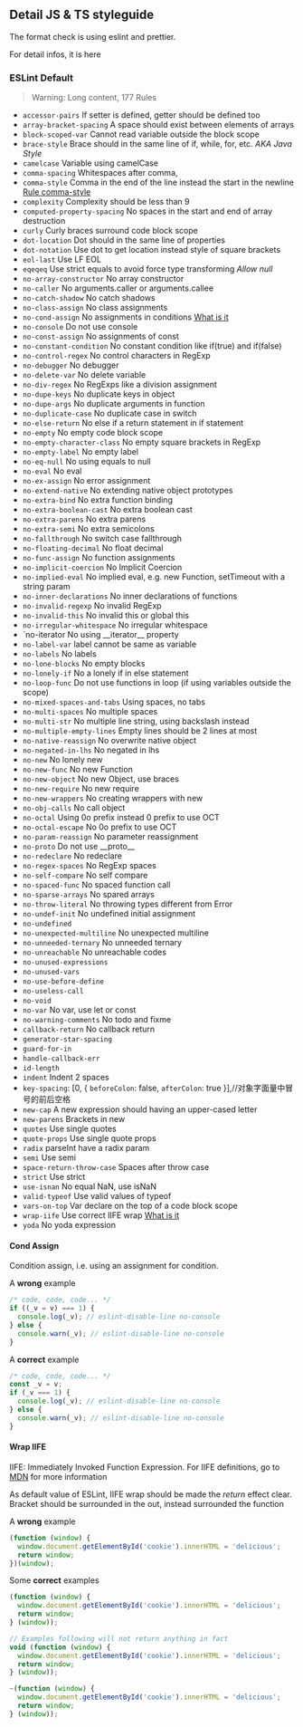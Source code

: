 ## Detail JS & TS styleguide
The format check is using eslint and prettier.

For detail infos, it is here

### ESLint Default
> Warning: Long content, 177 Rules

- `accessor-pairs` 
  If setter is defined, getter should be defined too
- `array-bracket-spacing`
  A space should exist between elements of arrays
- `block-scoped-var`
  Cannot read variable outside the block scope
- `brace-style`
  Brace should in the same line of if, while, for, etc. *AKA Java Style*
- `camelcase` 
  Variable using camelCase
- `comma-spacing`
  Whitespaces after comma,
- `comma-style`
  Comma in the end of the line instead the start in the newline [Rule comma-style]
- `complexity`
  Complexity should be less than 9
- `computed-property-spacing`
  No spaces in the start and end of array destruction
- `curly`
  Curly braces surround code block scope
- `dot-location`
  Dot should in the same line of properties
- `dot-notation`
  Use dot to get location instead style of square brackets
- `eol-last`
  Use LF EOL
- `eqeqeq`
  Use strict equals to avoid force type transforming *Allow null*
- `no-array-constructor`
  No array constructor
- `no-caller`
  No arguments.caller or arguments.callee
- `no-catch-shadow`
  No catch shadows
- `no-class-assign`
  No class assignments
- `no-cond-assign`
  No assignments in conditions [What is it](#cond-assign)
- `no-console`
  Do not use console
- `no-const-assign`
  No assignments of const
- `no-constant-condition`
  No constant condition like if(true) and if(false)
- `no-control-regex`
  No control characters in RegExp
- `no-debugger`
  No debugger
- `no-delete-var`
  No delete variable
- `no-div-regex`
  No RegExps like a division assignment
- `no-dupe-keys`
  No duplicate keys in object
- `no-dupe-args`
  No duplicate arguments in function
- `no-duplicate-case`
  No duplicate case in switch
- `no-else-return`
  No else if a return statement in if statement
- `no-empty`
  No empty code block scope
- `no-empty-character-class`
  No empty square brackets in RegExp
- `no-empty-label`
  No empty label
- `no-eq-null`
  No using equals to null
- `no-eval`
  No eval
- `no-ex-assign`
  No error assignment
- `no-extend-native`
  No extending native object prototypes
- `no-extra-bind`
  No extra function binding
- `no-extra-boolean-cast`
  No extra boolean cast
- `no-extra-parens`
  No extra parens
- `no-extra-semi`
  No extra semicolons
- `no-fallthrough`
  No switch case fallthrough
- `no-floating-decimal`
  No float decimal
- `no-func-assign`
  No function assignments
- `no-implicit-coercion`
  No Implicit Coercion
- `no-implied-eval`
  No implied eval, e.g. new Function, setTimeout with a string param
- `no-inner-declarations`
  No inner declarations of functions
- `no-invalid-regexp`
  No invalid RegExp
- `no-invalid-this`
  No invalid this or global this
- `no-irregular-whitespace`
  No irregular whitespace
- `no-iterator
  No using \_\_iterator\_\_ property
- `no-label-var`
  label cannot be same as variable
- `no-labels`
  No labels
- `no-lone-blocks`
  No empty blocks
- `no-lonely-if`
  No a lonely if in else statement
- `no-loop-func`
  Do not use functions in loop (if using variables outside the scope)
- `no-mixed-spaces-and-tabs`
  Using spaces, no tabs
- `no-multi-spaces`
  No multiple spaces
- `no-multi-str`
  No multiple line string, using backslash instead
- `no-multiple-empty-lines`
  Empty lines should be 2 lines at most
- `no-native-reassign`
  No overwrite native object
- `no-negated-in-lhs`
  No negated in lhs
- `no-new`
  No lonely new
- `no-new-func`
  No new Function
- `no-new-object`
  No new Object, use braces
- `no-new-require`
  No new require
- `no-new-wrappers`
  No creating wrappers with new
- `no-obj-calls`
  No call object
- `no-octal`
  Using 0o prefix instead 0 prefix to use OCT
- `no-octal-escape`
  No 0o prefix to use OCT
- `no-param-reassign`
  No parameter reassignment
- `no-proto`
  Do not use \_\_proto\_\_
- `no-redeclare`
  No redeclare
- `no-regex-spaces`
  No RegExp spaces
- `no-self-compare`
  No self compare
- `no-spaced-func`
  No spaced function call
- `no-sparse-arrays`
  No spared arrays
- `no-throw-literal`
  No throwing types different from Error
- `no-undef-init`
  No undefined initial assignment
- `no-undefined`
- `no-unexpected-multiline`
  No unexpected multiline
- `no-unneeded-ternary`
  No unneeded ternary
- `no-unreachable`
  No unreachable codes
- `no-unused-expressions`
- `no-unused-vars`
- `no-use-before-define`
- `no-useless-call`
- `no-void`
- `no-var`
  No var, use let or const
- `no-warning-comments`
  No todo and fixme
- `callback-return`
  No callback return
- `generator-star-spacing`
- `guard-for-in`
- `handle-callback-err`
- `id-length`
- `indent`
  Indent 2 spaces
- `key-spacing`: [0, { `beforeColon`: false, `afterColon`: true }],//对象字面量中冒号的前后空格
- `new-cap`
  A new expression should having an upper-cased letter
- `new-parens`
  Brackets in new
- `quotes`
  Use single quotes
- `quote-props`
  Use single quote props
- `radix`
  parseInt have a radix param
- `semi`
  Use semi
- `space-return-throw-case`
  Spaces after throw case
- `strict`
  Use strict
- `use-isnan`
  No equal NaN, use isNaN
- `valid-typeof`
  Use valid values of typeof
- `vars-on-top`
  Var declare on the top of a code block scope
- `wrap-iife`
  Use correct IIFE wrap [What is it](#wrap-iife)
- `yoda`
  No yoda expression

[Rule comma-style]: https://eslint.org/docs/rules/comma-style

#### Cond Assign
Condition assign, i.e. using an assignment for condition.

A **wrong** example
```javascript
/* code, code, code... */
if ((_v = v) === 1) {
  console.log(_v); // eslint-disable-line no-console
} else {
  console.warn(_v); // eslint-disable-line no-console
}
```

A **correct** example
```javascript
/* code, code, code... */
const _v = v;
if (_v === 1) {
  console.log(_v); // eslint-disable-line no-console
} else {
  console.warn(_v); // eslint-disable-line no-console
}
```

#### Wrap IIFE
IIFE: Immediately Invoked Function Expression. For IIFE definitions, 
go to [MDN](https://developer.mozilla.org/en-US/docs/Glossary/IIFE) for more information

As default value of ESLint, IIFE wrap should be made the *return* effect clear.
Bracket should be surrounded in the out, instead surrounded the function

A **wrong** example
```javascript
(function (window) {
  window.document.getElementById('cookie').innerHTML = 'delicious';
  return window;
})(window);
```

Some **correct** examples
```javascript
(function (window) {
  window.document.getElementById('cookie').innerHTML = 'delicious';
  return window;
} (window));

// Examples following will not return anything in fact
void (function (window) {
  window.document.getElementById('cookie').innerHTML = 'delicious';
  return window;
} (window));

~(function (window) {
  window.document.getElementById('cookie').innerHTML = 'delicious';
  return window;
} (window));
```